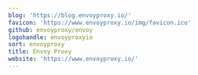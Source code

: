 ```yaml
---
blog: 'https://blog.envoyproxy.io/'
favicon: 'https://www.envoyproxy.io/img/favicon.ico'
github: envoyproxy/envoy
logohandle: envoyproxyio
sort: envoyproxy
title: Envoy Proxy
website: 'https://www.envoyproxy.io/'
---
```


